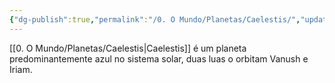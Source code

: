 ```yaml
---
{"dg-publish":true,"permalink":"/0. O Mundo/Planetas/Caelestis/","updated":"2025-06-15T19:42:19.141-03:00"}
---
```


[[0. O Mundo/Planetas/Caelestis\|Caelestis]] é um planeta predominantemente azul no sistema solar, duas luas o orbitam Vanush e Iriam.